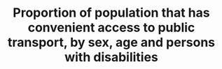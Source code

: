 ---
title: >-
  Proportion  of  population  that  has  convenient  access  to  public  transport,  by  sex,  age  and  persons  with  disabilities
permalink: /11-2-1/
sdg_goal: 11
layout: indicator
indicator: 11.2.1
indicator_variable: null
graph: null
graph_type_description: Not  available  at  BTS
graph_status_notes: UNK
variable_description: null
variable_notes: null
un_designated_tier: '2'
un_custodial_agency: 'UN  HABITAT  (Partnering  Agencies:  UNEP,  UNECE)'
target_id: '11.2'
has_metadata: true
goal_meta_link: 'http://unstats.un.org/sdgs/files/metadata-compilation/Metadata-Goal-11.pdf'
goal_meta_link_page: 4
indicator_name: >-
  Proportion  of  population  that  has  convenient  access  to  public  transport,  by  sex,  age  and  persons  with  disabilities
target: >-
  By  2030,  provide  access  to  safe,  affordable,  accessible  and  sustainable  transport  systems  for  all,  improving  road  safety,  notably  by  expanding  public  transport,  with  special  attention  to  the  needs  of  those  in  vulnerable  situations,  women,  children,  persons  with  disabilities  and  older  persons.
indicator_definition: "The  indicator  is  suitable,  particularly  in  the  countries/cities  where  the  information  exists.  The  Target  is  too  broad  intending  to  measure  multiple  aspects  of  urban  mobility.  The  indicator  covers  three  critical  aspects  of  this  target:  accessible  in  distance,  energy-efficient  and  the  expansion  of  public  transport.  \tUN-Habitat  position,  in  line  with  all  the  organizations  supporting  this  indicator,  is  that  necessary  adjustments  are  required  to  minimize  its  complexity  and  make  it  more  suitable  for  global  monitoring.  \tThe  indicator  can  be  measured  by  a  proxy,  which  is  the  proportion  of  the  population  that  has  a  public  transit  stop  within  0.5  km.  This  reduces  the  complexity  of  the  20  minutes  (which  is  very  variable  in  different  hours  of  the  day  or  days  of  the  week).  \tIn  case  there  is  no  spatial  information  on  the  population  location  and  density,  the  indicator  can  measure  the  proportion  of  the  surface  that  has  a  public  transit  stop.  \tAs  cities/countries  evolve  in  their  data  collection  systems,  the  indicator  could  be  harmonized  to  include  the  elements  indicated  by  the  EC  (street  network  and  frequency  of  the  transport)."
source_title: null
source_notes: null
published: true
comments_and_limitations: >-
  While  the  Bureau  of  Transportation  Statistics  continues  to  make  progress  on  a  National  Transit  Map,  the  level  of  transit  system  coverage  is  insufficient  to  allow  us  to  generate  data  for  11.2.1  Proportion  of  population  that  has  convenient  access  to  public  transport,  by  sex,  age  and  persons  with  disabilities.    Steven  Beningo  (10/20/2017  email  to  Kali  Kong)  Bureau  of  Transportation  Statistics/OST/USDOT  

rationale_interpretation: "\n\tAlthough  it  is  an  indicator  not  easy  to  collect  in  all  cities/countries  in  the  world,  it  proposes  an  innovative  mechanism  of  data  collection  and  analysis.  \n\tAs  the  Outcome  Document  2nd  Meeting  of  the  Urban  SDGs  Campaign  in  Bangalore  (12-14  February  2015)  recognizes:  \n\t\tNo  internationally  agreed  methodology  exists  for  measuring  convenience  and  service  quality  of  public  transport.  In  addition,  global/local  on  urban  transport  systems  do  not  exist.  Moreover,  data  is  not  harmonized  and  comparable  at  the  world  level.  \n\t\tTo  obtain  this  data  will  require  collecting  it  at  municipal/city  level  with  serious  deficiencies  in  some  areas  such  as  data  on  mass  transit  and  on  transport  infrastructure.  \n\tThe  European  Commission,  on  the  contrary,  considers  that  this  is  a  good  indicator  which  can  be  collected  in  a  relatively  straightforward  way  (DG  REGIO,  2015).  The  assessment  of  the  indicator  done  by  the  EC  applies  only  for  cities  in  the  developed  world,  and  not  all.  \n\tThe  EC  document  highlights  that  the  indicator  was  calculated  for  80  European  cities  and  stresses  that  the  estimation  requires  the  following  data  availability:  (1)  geo-coded  public  transport  stops  and  the  number  of  departures  at  each  stop,  (2)  a  high  resolution  GIS  layer  with  population  (for  example  census  enumeration  areas  or  a  population  grid)  and  (3)  a  street  network  (if  available).  \n\tHowever,  these  data  requirements  are  not  available  in  most  middle  income  countries.\n\tUN-Habitat  disagrees  with  this  rating.  This  is  a  very  relevant  indicator.  It  is  empirically  proven  that  public  transport  makes  cities  more  inclusive,  safe  and  sustainable.  \n\tEffective  and  low-cost  transportation  for  mobility  is  critical  for  urban  poverty  and  inequalities  reduction,  and  economic  development  because  it  provides  access  to  jobs,  health  care,  education  services  and  other  public  goods.  \n\tClean  Public  transport  is  very  efficient  for  the  reduction  of  C02  emissions  and  therefore  it  contributes  to  climate  change."
---
